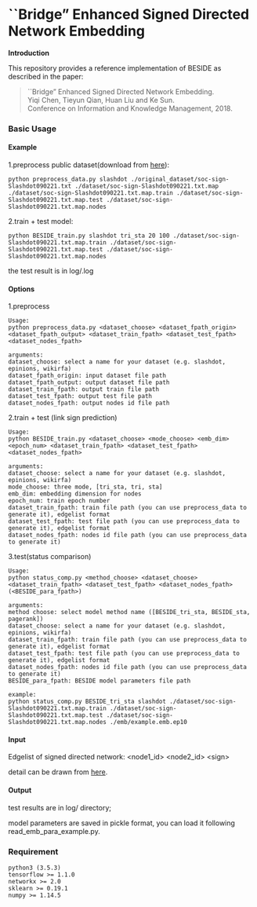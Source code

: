 # ``Bridge” Enhanced Signed Directed Network Embedding

**Introduction**

This repository provides a reference implementation of BESIDE as described in the paper: <br>
> ``Bridge” Enhanced Signed Directed Network Embedding.<br>
> Yiqi Chen, Tieyun Qian, Huan Liu and Ke Sun.<br>
> Conference on Information and Knowledge Management, 2018.<br>


### Basic Usage

#### Example
1.preprocess public dataset(download from [here](http://snap.stanford.edu/data/index.html)):
```
python preprocess_data.py slashdot ./original_dataset/soc-sign-Slashdot090221.txt ./dataset/soc-sign-Slashdot090221.txt.map ./dataset/soc-sign-Slashdot090221.txt.map.train ./dataset/soc-sign-Slashdot090221.txt.map.test ./dataset/soc-sign-Slashdot090221.txt.map.nodes
```

2.train + test model:<br/>

```
python BESIDE_train.py slashdot tri_sta 20 100 ./dataset/soc-sign-Slashdot090221.txt.map.train ./dataset/soc-sign-Slashdot090221.txt.map.test ./dataset/soc-sign-Slashdot090221.txt.map.nodes
```

the test result is in log/<some-name>.log

#### Options
1.preprocess

```
Usage:
python preprocess_data.py <dataset_choose> <dataset_fpath_origin> <dataset_fpath_output> <dataset_train_fpath> <dataset_test_fpath> <dataset_nodes_fpath>

arguments:
dataset_choose: select a name for your dataset (e.g. slashdot, epinions, wikirfa)
dataset_fpath_origin: input dataset file path
dataset_fpath_output: output dataset file path
dataset_train_fpath: output train file path
dataset_test_fpath: output test file path
dataset_nodes_fpath: output nodes id file path
```

2.train + test (link sign prediction)

```
Usage: 
python BESIDE_train.py <dataset_choose> <mode_choose> <emb_dim> <epoch_num> <dataset_train_fpath> <dataset_test_fpath> <dataset_nodes_fpath>

arguments:
dataset_choose: select a name for your dataset (e.g. slashdot, epinions, wikirfa)
mode_choose: three mode, [tri_sta, tri, sta]
emb_dim: embedding dimension for nodes
epoch_num: train epoch number
dataset_train_fpath: train file path (you can use preprocess_data to generate it), edgelist format
dataset_test_fpath: test file path (you can use preprocess_data to generate it), edgelist format
dataset_nodes_fpath: nodes id file path (you can use preprocess_data to generate it)
```

3.test(status comparison)

```
Usage: 
python status_comp.py <method_choose> <dataset_choose> <dataset_train_fpath> <dataset_test_fpath> <dataset_nodes_fpath> (<BESIDE_para_fpath>)

arguments:
method choose: select model method name ([BESIDE_tri_sta, BESIDE_sta, pagerank])
dataset_choose: select a name for your dataset (e.g. slashdot, epinions, wikirfa)
dataset_train_fpath: train file path (you can use preprocess_data to generate it), edgelist format
dataset_test_fpath: test file path (you can use preprocess_data to generate it), edgelist format
dataset_nodes_fpath: nodes id file path (you can use preprocess_data to generate it)
BESIDE_para_fpath: BESIDE model parameters file path

example:
python status_comp.py BESIDE_tri_sta slashdot ./dataset/soc-sign-Slashdot090221.txt.map.train ./dataset/soc-sign-Slashdot090221.txt.map.test ./dataset/soc-sign-Slashdot090221.txt.map.nodes ./emb/example.emb.ep10
```

#### Input

Edgelist of signed directed network:
	<node1_id> <node2_id> \<sign>

detail can be drawn from [here](http://snap.stanford.edu/data/soc-Slashdot0902.html).

#### Output
test results are in log/ directory;

model parameters are saved in pickle format, you can load it following read_emb_para_example.py.

### Requirement
```
python3 (3.5.3)
tensorflow >= 1.1.0
networkx >= 2.0
sklearn >= 0.19.1
numpy >= 1.14.5
```

